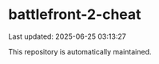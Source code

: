 # battlefront-2-cheat

Last updated: 2025-06-25 03:13:27

This repository is automatically maintained.
